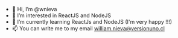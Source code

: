 - 👋 Hi, I’m @wnieva
- 👀 I’m interested in ReactJS and NodeJS 
- 🌱 I’m currently learning ReactJs and NodeJS (I'm very happy !!!)
- 📫 You can write me to my email william.nieva@versionuno.cl
